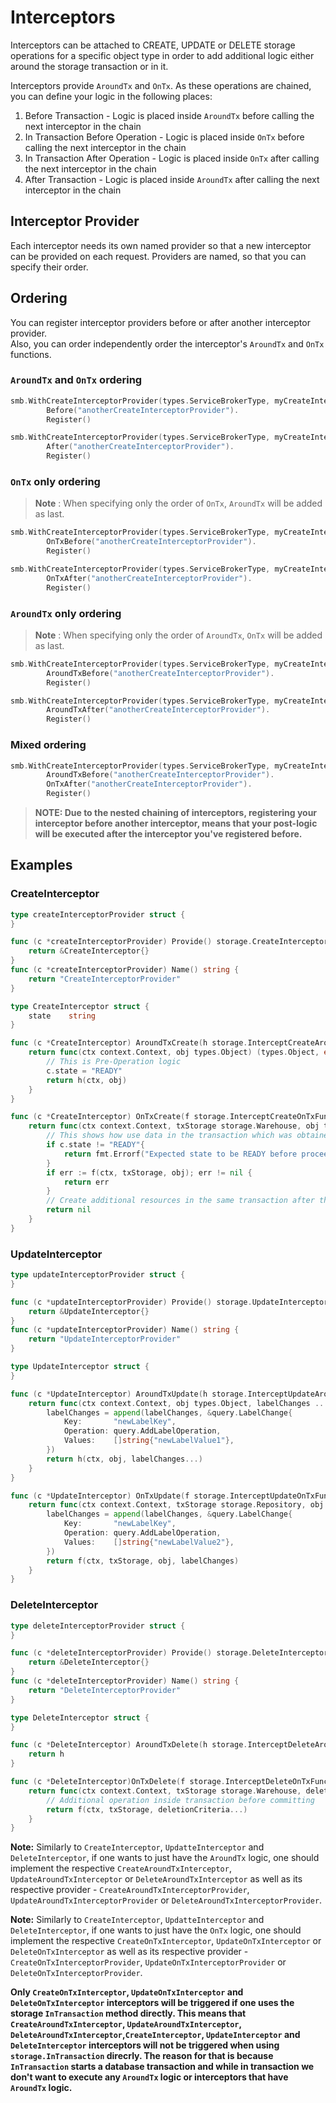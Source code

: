 # Interceptors

Interceptors can be attached to CREATE, UPDATE or DELETE storage operations for a specific object type in order to
add additional logic either around the storage transaction or in it.

Interceptors provide  `AroundTx` and `OnTx`. As these operations are chained, you can define your logic in the following places:
1. Before Transaction - Logic is placed inside `AroundTx` before calling the next interceptor in the chain
2. In Transaction Before Operation - Logic is placed inside `OnTx` before calling the next interceptor in the chain
3. In Transaction After Operation - Logic is placed inside `OnTx` after calling the next interceptor in the chain
4. After Transaction - Logic is placed inside `AroundTx` after calling the next interceptor in the chain

## Interceptor Provider

Each interceptor needs its own named provider so that a new interceptor can be provided on each request.
Providers are named, so that you can specify their order.

## Ordering

You can register interceptor providers before or after another interceptor provider.  
Also, you can order independently order the interceptor's `AroundTx` and `OnTx` functions.

### `AroundTx` and `OnTx` ordering

```go
smb.WithCreateInterceptorProvider(types.ServiceBrokerType, myCreateInterceptorProvider).
		Before("anotherCreateInterceptorProvider").
		Register()
```

```go
smb.WithCreateInterceptorProvider(types.ServiceBrokerType, myCreateInterceptorProvider).
		After("anotherCreateInterceptorProvider").
		Register()
```

### `OnTx` only ordering

> **Note** : When specifying only the order of `OnTx`, `AroundTx` will be added as last.

```go
smb.WithCreateInterceptorProvider(types.ServiceBrokerType, myCreateInterceptorProvider).
		OnTxBefore("anotherCreateInterceptorProvider").
		Register()
```

```go
smb.WithCreateInterceptorProvider(types.ServiceBrokerType, myCreateInterceptorProvider).
		OnTxAfter("anotherCreateInterceptorProvider").
		Register()
```

### `AroundTx` only ordering

> **Note** : When specifying only the order of `AroundTx`, `OnTx` will be added as last.

```go
smb.WithCreateInterceptorProvider(types.ServiceBrokerType, myCreateInterceptorProvider).
		AroundTxBefore("anotherCreateInterceptorProvider").
		Register()
```

```go
smb.WithCreateInterceptorProvider(types.ServiceBrokerType, myCreateInterceptorProvider).
		AroundTxAfter("anotherCreateInterceptorProvider").
		Register()
```

### Mixed ordering

```go
smb.WithCreateInterceptorProvider(types.ServiceBrokerType, myCreateInterceptorProvider).
		AroundTxBefore("anotherCreateInterceptorProvider").
		OnTxAfter("anotherCreateInterceptorProvider").
		Register()
```

> **NOTE: Due to the nested chaining of interceptors, registering your interceptor before another interceptor, means that
your post-logic will be executed after the interceptor you've registered before.**

## Examples

### CreateInterceptor

```go
type createInterceptorProvider struct {
}

func (c *createInterceptorProvider) Provide() storage.CreateInterceptor {
	return &CreateInterceptor{}
}
func (c *createInterceptorProvider) Name() string {
	return "CreateInterceptorProvider"
}

type CreateInterceptor struct {
	state    string
}

func (c *CreateInterceptor) AroundTxCreate(h storage.InterceptCreateAroundTxFunc) storage.InterceptCreateAroundTxFunc {
	return func(ctx context.Context, obj types.Object) (types.Object, error) {
		// This is Pre-Operation logic
		c.state = "READY"
		return h(ctx, obj)
	}
}

func (c *CreateInterceptor) OnTxCreate(f storage.InterceptCreateOnTxFunc) storage.InterceptCreateOnTxFunc {
	return func(ctx context.Context, txStorage storage.Warehouse, obj types.Object) error {
		// This shows how use data in the transaction which was obtained before the transaction
		if c.state != "READY"{
			return fmt.Errorf("Expected state to be READY before proceeding with transaction. Received: %s", c.state)
		}
		if err := f(ctx, txStorage, obj); err != nil {
			return err
		}
		// Create additional resources in the same transaction after the main resource has been created
		return nil
	}
}

```

### UpdateInterceptor

```go
type updateInterceptorProvider struct {
}

func (c *updateInterceptorProvider) Provide() storage.UpdateInterceptor {
	return &UpdateInterceptor{}
}
func (c *updateInterceptorProvider) Name() string {
	return "UpdateInterceptorProvider"
}

type UpdateInterceptor struct {
}

func (c *UpdateInterceptor) AroundTxUpdate(h storage.InterceptUpdateAroundTxFunc) storage.InterceptUpdateAroundTxFunc {
	return func(ctx context.Context, obj types.Object, labelChanges ...*query.LabelChange) (types.Object, error) {
		labelChanges = append(labelChanges, &query.LabelChange{
			Key:       "newLabelKey",
			Operation: query.AddLabelOperation,
			Values:    []string{"newLabelValue1"},
		})
		return h(ctx, obj, labelChanges...)
	}
}

func (c *UpdateInterceptor) OnTxUpdate(f storage.InterceptUpdateOnTxFunc) storage.InterceptUpdateOnTxFunc {
	return func(ctx context.Context, txStorage storage.Repository, obj types.Object, labelChanges ...*query.LabelChange) (types.Object, error) {
		labelChanges = append(labelChanges, &query.LabelChange{
			Key:       "newLabelKey",
			Operation: query.AddLabelOperation,
			Values:    []string{"newLabelValue2"},
		})
		return f(ctx, txStorage, obj, labelChanges)
	}
}

```

### DeleteInterceptor

```go
type deleteInterceptorProvider struct {
}

func (c *deleteInterceptorProvider) Provide() storage.DeleteInterceptor {
	return &DeleteInterceptor{}
}
func (c *deleteInterceptorProvider) Name() string {
	return "DeleteInterceptorProvider"
}

type DeleteInterceptor struct {
}

func (c *DeleteInterceptor) AroundTxDelete(h storage.InterceptDeleteAroundTxFunc) storage.InterceptDeleteAroundTxFunc {
	return h
}

func (c *DeleteInterceptor)OnTxDelete(f storage.InterceptDeleteOnTxFunc) storage.InterceptDeleteOnTxFunc {
	return func(ctx context.Context, txStorage storage.Warehouse, deletionCriteria ...query.Criterion) (types.ObjectList, error) {
		// Additional operation inside transaction before committing
		return f(ctx, txStorage, deletionCriteria...)
	}
}

```

**Note:** Similarly to `CreateInterceptor`, `UpdatteInterceptor` and `DeleteInterceptor`, if one wants to just have the `AroundTx`
logic, one should implement the respective `CreateAroundTxInterceptor`, `UpdateAroundTxInterceptor` or `DeleteAroundTxInterceptor` 
as well as its respective provider - `CreateAroundTxInterceptorProvider`, `UpdateAroundTxInterceptorProvider` or `DeleteAroundTxInterceptorProvider`.

**Note:** Similarly to `CreateInterceptor`, `UpdatteInterceptor` and `DeleteInterceptor`, if one wants to just have the `OnTx`
logic, one should implement the respective `CreateOnTxInterceptor`, `UpdateOnTxInterceptor` or `DeleteOnTxInterceptor` 
as well as its respective provider - `CreateOnTxInterceptorProvider`, `UpdateOnTxInterceptorProvider` or `DeleteOnTxInterceptorProvider`.

**Only `CreateOnTxInterceptor`, `UpdateOnTxInterceptor` and `DeleteOnTxInterceptor` interceptors will be triggered if one uses the storage `InTransaction` method directly.
This means that `CreateAroundTxInterceptor`, `UpdateAroundTxInterceptor`, `DeleteAroundTxInterceptor`,`CreateInterceptor`, `UpdateInterceptor` and `DeleteInterceptor` 
interceptors will not be triggered when using `storage.InTransaction` direcrly. The reason for that is because `InTransaction` starts a database transaction and while in 
transaction we don't want to execute any `AroundTx` logic or interceptors that have `AroundTx` logic.**